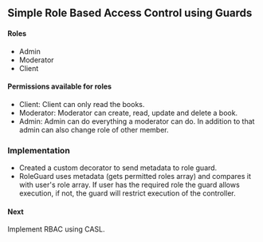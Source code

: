 <h2>Simple Role Based Access Control using Guards</h2> 

<h4>Roles</h4>
<ul>
  <li>Admin</li>
  <li>Moderator</li>
  <li>Client</li>
</ul>

<h4>Permissions available for roles</h4>
<ul>
  <li>Client: Client can only read the books.</li>
  <li>Moderator: Moderator can create, read, update and delete a book.</li>
  <li>Admin: Admin can do everything a moderator can do. In addition to that admin can also change role of other member.</li>
</ul>

<h3>Implementation</h3>
<ul>
  <li>Created a custom decorator to send metadata to role guard.</li>
  <li>RoleGuard uses metadata (gets permitted roles array) and compares it with user's role array. If user has the required role the guard allows execution, if not, the guard will restrict execution of the controller.</li>
</ul>

<h4>Next</h4>
<p>Implement RBAC using CASL.</p>
